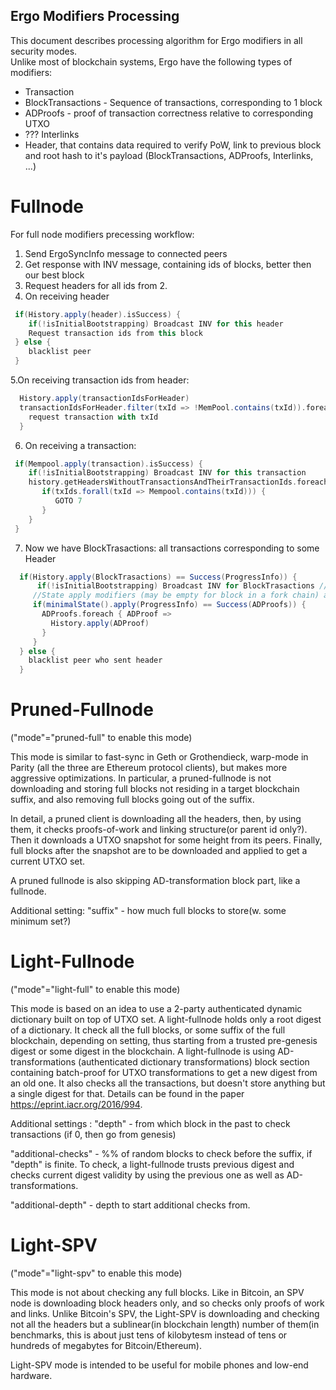 Ergo Modifiers Processing
-------------------------

This document describes processing algorithm for Ergo modifiers in all security modes.  
Unlike most of blockchain systems, Ergo have the following types of modifiers:
- Transaction
- BlockTransactions - Sequence of transactions, corresponding to 1 block
- ADProofs - proof of transaction correctness relative to corresponding UTXO
- ??? Interlinks
- Header, that contains data required to verify PoW, link to previous block and root hash to it's payload (BlockTransactions, ADProofs, Interlinks, ...)

Fullnode
=========

For full node modifiers precessing workflow:

1. Send ErgoSyncInfo message to connected peers
2. Get response with INV message, containing ids of blocks, better then our best block
3. Request headers for all ids from 2.
4. On receiving header
```scala
 if(History.apply(header).isSuccess) {
    if(!isInitialBootstrapping) Broadcast INV for this header
    Request transaction ids from this block
 } else {
    blacklist peer
 }
```
5.On receiving transaction ids from header:
```scala
  History.apply(transactionIdsForHeader)
  transactionIdsForHeader.filter(txId => !MemPool.contains(txId)).foreach { txId => 
    request transaction with txId
  }
```
6. On receiving a transaction:
```scala
 if(Mempool.apply(transaction).isSuccess) {
    if(!isInitialBootstrapping) Broadcast INV for this transaction
    history.getHeadersWithoutTransactionsAndTheirTransactionIds.foreach { (h, txIds) =>
       if(txIds.forall(txId => Mempool.contains(txId))) {
          GOTO 7
       }
    }
 }
```
7. Now we have BlockTrasactions: all transactions corresponding to some Header
```scala
  if(History.apply(BlockTrasactions) == Success(ProgressInfo)) {
      if(!isInitialBootstrapping) Broadcast INV for BlockTrasactions // ?? Whe should notify our neighbours, that now we have all the transactions
     //State apply modifiers (may be empty for block in a fork chain) and generate ADProofs for them
     if(minimalState().apply(ProgressInfo) == Success(ADProofs)) {
       ADProofs.foreach { ADProof =>
         History.apply(ADProof)
       }
     }
  } else {
    blacklist peer who sent header
  }
```

Pruned-Fullnode
===============

("mode"="pruned-full" to enable this mode)
   
This mode is similar to fast-sync in Geth or Grothendieck, warp-mode 
in Parity (all the three are Ethereum protocol clients), but makes
 more aggressive optimizations. In particular, a pruned-fullnode is 
 not downloading and storing full blocks not residing in a target 
 blockchain suffix, and also removing full blocks going out of the suffix.
 
In detail, a pruned client is downloading all the headers, then, by using them,
  it checks proofs-of-work and linking structure(or parent id only?). Then it downloads a UTXO 
  snapshot for some height from its peers. Finally, full blocks after the snapshot are to be downloaded
   and applied to get a current UTXO set.
 
A pruned fullnode is also skipping AD-transformation block part, like a fullnode.      
   
Additional setting: "suffix" - how much full blocks to store(w. some minimum set?)
   
   
Light-Fullnode   
==============

("mode"="light-full" to enable this mode)

This mode is based on an idea to use a 2-party authenticated dynamic dictionary built on top of
UTXO set. A light-fullnode holds only a root digest of a dictionary. It check all the full blocks, or some
suffix of the full blockchain, depending on setting, thus starting from a trusted pre-genesis digest or some digest in 
the blockchain. A light-fullnode is using AD-transformations (authenticated dictionary transformations) block section
containing batch-proof for UTXO transformations to get a new digest from an old one. It also checks all the transactions, 
but doesn't store anything but a single digest for that. Details can be found in the paper 
https://eprint.iacr.org/2016/994.

Additional settings : "depth" - from which block in the past to check transactions (if 0, then go from genesis)

"additional-checks" - %% of random blocks to check before the suffix, if "depth" is finite. To check, a 
light-fullnode trusts previous digest and checks current digest validity by using the previous one as well
 as AD-transformations.
 
"additional-depth" - depth to start additional checks from.  

Light-SPV
=========

("mode"="light-spv" to enable this mode)

This mode is not about checking any full blocks. Like in Bitcoin, an SPV node is downloading block headers only,
and so checks only proofs of work and links. Unlike Bitcoin's SPV, the Light-SPV is downloading
 and checking not all the headers but a sublinear(in blockchain length) number of them(in benchmarks, this is about just
 tens of kilobytesm instead of tens or hundreds of megabytes for Bitcoin/Ethereum).
 
Light-SPV mode is intended to be useful for mobile phones and low-end hardware. 
   
   
